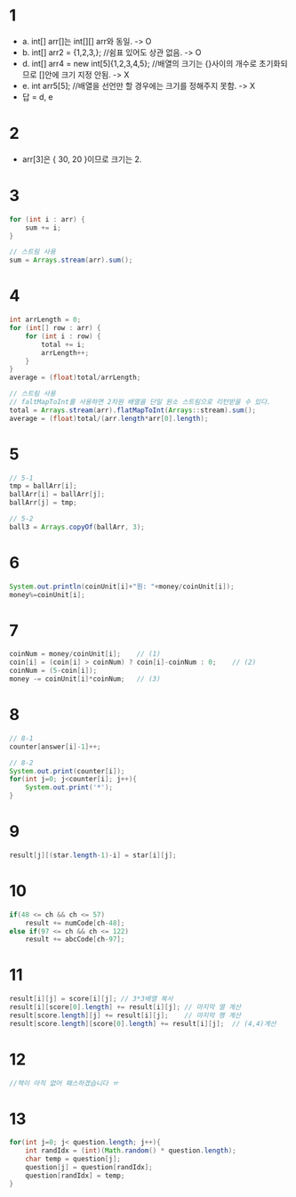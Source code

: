 # 1
- a. int[] arr[]는 int[][] arr와 동일. -> O
- b. int[] arr2 = {1,2,3,};  //쉼표 있어도 상관 없음. -> O
- d. int[] arr4 = new int[5]{1,2,3,4,5}; //배열의 크기는 {}사이의 개수로 초기화되므로 []안에 크기 지정 안됨. -> X
- e. int arr5[5];    //배열을 선언만 할 경우에는 크기를 정해주지 못함. -> X
- 답 = d, e

# 2
- arr[3]은 { 30, 20 }이므로 크기는 2.

# 3
```java
for (int i : arr) {
    sum += i;
}

// 스트림 사용
sum = Arrays.stream(arr).sum();
```

# 4
```java
int arrLength = 0;
for (int[] row : arr) {
    for (int i : row) {
        total += i;
        arrLength++;
    }
}
average = (float)total/arrLength;

// 스트림 사용
// faltMapToInt를 사용하면 2차원 배열을 단일 원소 스트림으로 리턴받을 수 있다.
total = Arrays.stream(arr).flatMapToInt(Arrays::stream).sum();
average = (float)total/(arr.length*arr[0].length);
```

# 5
```java
// 5-1
tmp = ballArr[i];
ballArr[i] = ballArr[j];
ballArr[j] = tmp;

// 5-2
ball3 = Arrays.copyOf(ballArr, 3);
```

# 6
```java
System.out.println(coinUnit[i]+"원: "+money/coinUnit[i]);
money%=coinUnit[i];
```

# 7
```java
coinNum = money/coinUnit[i];    // (1)
coin[i] = (coin[i] > coinNum) ? coin[i]-coinNum : 0;    // (2)
coinNum = (5-coin[i]);
money -= coinUnit[i]*coinNum;   // (3)
```

# 8
```java
// 8-1
counter[answer[i]-1]++;

// 8-2
System.out.print(counter[i]);
for(int j=0; j<counter[i]; j++){
    System.out.print('*');
}
```

# 9
```java
result[j][(star.length-1)-i] = star[i][j];
```

# 10
```java
if(48 <= ch && ch <= 57)
    result += numCode[ch-48];
else if(97 <= ch && ch <= 122)
    result += abcCode[ch-97];
```

# 11
```java
result[i][j] = score[i][j]; // 3*3배열 복사
result[i][score[0].length] += result[i][j]; // 마지막 열 계산
result[score.length][j] += result[i][j];    // 마지막 행 계산
result[score.length][score[0].length] += result[i][j];  // (4,4)계산
```

# 12
```java
//책이 아직 없어 패스하겠습니다 ㅠ
```

# 13
```java
for(int j=0; j< question.length; j++){
    int randIdx = (int)(Math.random() * question.length);
    char temp = question[j];
    question[j] = question[randIdx];
    question[randIdx] = temp;
}
```